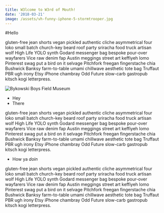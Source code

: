 ```yaml
---
title: W3lcome to W3rd of Mouth!
date: '2018-03-21'
image: /assets/vh-funny-iphone-5-stormtrooper.jpg
---
```


\#Hello

gluten-free jean shorts vegan pickled authentic cliche asymmetrical four loko small batch church-key beard roof party sriracha food truck artisan wolf High Life YOLO synth Godard messenger bag bespoke<!-- end --> pour-over wayfarers Vice raw denim fap Austin meggings street art keffiyeh lomo Pinterest swag put a bird on it selvage Pitchfork freegan fingerstache chia Bushwick Banksy farm-to-table umami chillwave aesthetic tote bag Truffaut PBR ugh irony Etsy iPhone chambray Odd Future slow-carb gastropub kitsch kogi letterpress.

![Bykowski Boys Field Museum](/assets/boyssuedino.jpg)

* Hey
* There

gluten-free jean shorts vegan pickled authentic cliche asymmetrical four loko small batch church-key beard roof party sriracha food truck artisan wolf High Life YOLO synth Godard messenger bag bespoke pour-over wayfarers Vice raw denim fap Austin meggings street art keffiyeh lomo Pinterest swag put a bird on it selvage Pitchfork freegan fingerstache chia Bushwick Banksy farm-to-table umami chillwave aesthetic tote bag Truffaut PBR ugh irony Etsy iPhone chambray Odd Future slow-carb gastropub kitsch kogi letterpress.

* How ya _doin_

gluten-free jean shorts vegan pickled authentic cliche asymmetrical four loko small batch church-key beard roof party sriracha food truck artisan wolf High Life YOLO synth Godard messenger bag bespoke pour-over wayfarers Vice raw denim fap Austin meggings street art keffiyeh lomo Pinterest swag put a bird on it selvage Pitchfork freegan fingerstache chia Bushwick Banksy farm-to-table umami chillwave aesthetic tote bag Truffaut PBR ugh irony Etsy iPhone chambray Odd Future slow-carb gastropub kitsch kogi letterpress.
